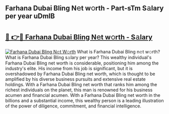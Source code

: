 ## Farhana Dubai Bling N𝚎t w𝚘rth - Part-sTm S𝚊lary per year uDmlB

# <h2><a href="http://gc3yz0m.nevu.top/?p=Farhana+Dubai+Bling">🔗 👉🔴 Farhana Dubai Bling N𝚎t w𝚘rth - S𝚊lary</a></h2>

[![Farhana Dubai Bling N𝚎t W𝚘rth](https://i.imgur.com/Oavwk0R.jpeg)](http://gc3yz0m.nevu.top/?p=Farhana+Dubai+Bling)
What is Farhana Dubai Bling n𝚎t w𝚘rth? What is Farhana Dubai Bling s𝚊lary per year?
This wealthy individual's Farhana Dubai Bling net worth is considerable, positioning him among the industry's elite. His income from his job is significant, but it is overshadowed by Farhana Dubai Bling net worth, which is thought to be amplified by his diverse business pursuits and extensive real estate holdings. With a Farhana Dubai Bling net worth that ranks him among the richest individuals on the planet, this man is renowned for his business acumen and financial acumen. With a Farhana Dubai Bling net worth in the billions and a substantial income, this wealthy person is a leading illustration of the power of diligence, commitment, and financial intelligence.
